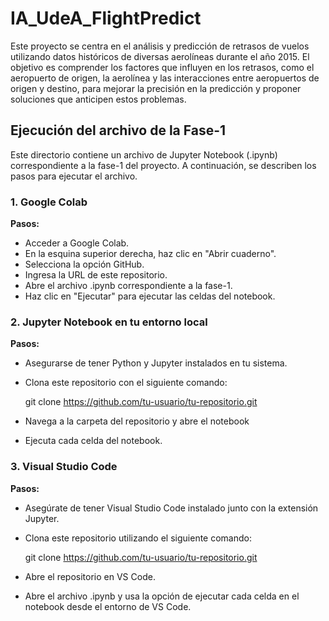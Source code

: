 # IA_UdeA_FlightPredict

Este proyecto se centra en el análisis y predicción de retrasos de vuelos utilizando datos históricos de diversas aerolíneas durante el año 2015. El objetivo es comprender los factores que influyen en los retrasos, como el aeropuerto de origen, la aerolínea y las interacciones entre aeropuertos de origen y destino, para mejorar la precisión en la predicción y proponer soluciones que anticipen estos problemas.

## Ejecución del archivo de la Fase-1
Este directorio contiene un archivo de Jupyter Notebook (.ipynb) correspondiente a la fase-1 del proyecto. A continuación, se describen los pasos para ejecutar el archivo.

### 1. Google Colab

**Pasos:**
- Acceder a Google Colab.
- En la esquina superior derecha, haz clic en "Abrir cuaderno".
- Selecciona la opción GitHub.
- Ingresa la URL de este repositorio.
- Abre el archivo .ipynb correspondiente a la fase-1.
- Haz clic en "Ejecutar" para ejecutar las celdas del notebook.
  
### 2. Jupyter Notebook en tu entorno local

**Pasos:**
- Asegurarse de tener Python y Jupyter instalados en tu sistema.
- Clona este repositorio con el siguiente comando:
   
  git clone https://github.com/tu-usuario/tu-repositorio.git
  
- Navega a la carpeta del repositorio y abre el notebook

- Ejecuta cada celda del notebook.

### 3. Visual Studio Code

**Pasos:**
- Asegúrate de tener Visual Studio Code instalado junto con la extensión Jupyter.
- Clona este repositorio utilizando el siguiente comando:
  
  git clone https://github.com/tu-usuario/tu-repositorio.git

- Abre el repositorio en VS Code.
- Abre el archivo .ipynb y usa la opción de ejecutar cada celda en el notebook desde el entorno de VS Code.
